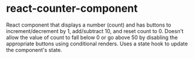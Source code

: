 # react-counter-component
React component that displays a number (count) and has buttons to increment/decrement by 1, add/subtract 10, and reset count to 0. Doesn't allow the value of count to fall below 0 or go above 50 by disabling the appropriate buttons using conditional renders. Uses a state hook to update the component's state.